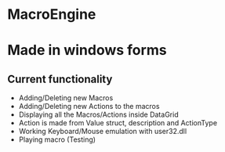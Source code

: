 # MacroEngine

# Made in windows forms

## Current functionality
- Adding/Deleting new Macros
- Adding/Deleting new Actions to the macros
- Displaying all the Macros/Actions inside DataGrid
- Action is made from Value struct, description and ActionType
- Working Keyboard/Mouse emulation with user32.dll
- Playing macro (Testing)
